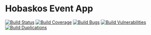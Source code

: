 # Hobaskos Event App

[![Build Status](https://travis-ci.org/hobaskos/event.app.svg)](https://travis-ci.org/hobaskos/event.app)
[![Build Coverage](https://sonarqube.com/api/badges/measure?key=hobaskos:event.app&metric=coverage)](https://sonarqube.com/dashboard?id=hobaskos%3Aevent%3Aapp)
[![Build Bugs](https://sonarqube.com/api/badges/measure?key=hobaskos:event.app&metric=bugs)](https://sonarqube.com/dashboard?id=hobaskos%3Aevent%3Aapp)
[![Build Vulnerabilities](https://sonarqube.com/api/badges/measure?key=hobaskos:event.app&metric=vulnerabilities)](https://sonarqube.com/dashboard?id=hobaskos%3Aevent%3Aapp)
[![Build Duplications](https://sonarqube.com/api/badges/measure?key=hobaskos:event.app&metric=duplicated_lines_density)](https://sonarqube.com/dashboard?id=hobaskos%3Aevent%3Aapp)
